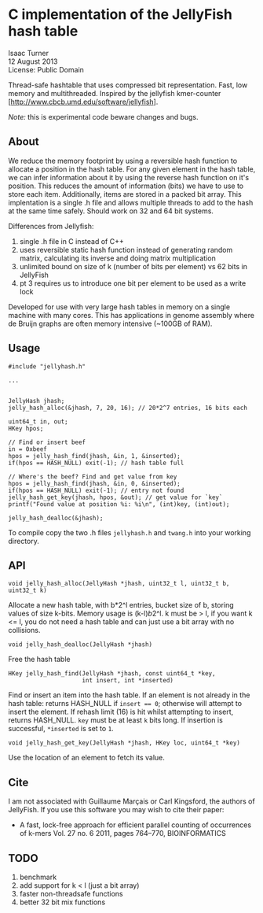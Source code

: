 C implementation of the JellyFish hash table
============================================
Isaac Turner  
12 August 2013  
License: Public Domain  

Thread-safe hashtable that uses compressed bit representation.
Fast, low memory and multithreaded. Inspired by the jellyfish kmer-counter
[http://www.cbcb.umd.edu/software/jellyfish].

*Note:* this is experimental code beware changes and bugs.

About
-----

We reduce the memory footprint by using a reversible hash function to allocate
a position in the hash table. For any given element in the hash table, we can
infer information about it by using the reverse hash function on it's position.
This reduces the amount of information (bits) we have to use to store each item.
Additionally, items are stored in a packed bit array.
This implentation is a single .h file and allows multiple threads to add to the
hash at the same time safely.  Should work on 32 and 64 bit systems.

Differences from Jellyfish:
1. single .h file in C instead of C++
2. uses reversible static hash function instead of generating random matrix,
   calculating its inverse and doing matrix multiplication
3. unlimited bound on size of k (number of bits per element) vs 62 bits in JellyFish
4. pt 3 requires us to introduce one bit per element to be used as a write lock

Developed for use with very large hash tables in memory on a single machine with
many cores. This has applications in genome assembly where de Bruijn graphs are
often memory intensive (~100GB of RAM).

Usage
-----

    #include "jellyhash.h"

    ...


    JellyHash jhash;
    jelly_hash_alloc(&jhash, 7, 20, 16); // 20*2^7 entries, 16 bits each

    uint64_t in, out;
    HKey hpos;

    // Find or insert beef
    in = 0xbeef
    hpos = jelly_hash_find(jhash, &in, 1, &inserted);
    if(hpos == HASH_NULL) exit(-1); // hash table full
  
    // Where's the beef? Find and get value from key
    hpos = jelly_hash_find(jhash, &in, 0, &inserted);
    if(hpos == HASH_NULL) exit(-1); // entry not found
    jelly_hash_get_key(jhash, hpos, &out); // get value for `key`
    printf("Found value at position %i: %i\n", (int)key, (int)out);

    jelly_hash_dealloc(&jhash);

To compile copy the two .h files `jellyhash.h` and `twang.h` into your working
directory.


API
---

    void jelly_hash_alloc(JellyHash *jhash, uint32_t l, uint32_t b, uint32_t k)

Allocate a new hash table, with b*2^l entries, bucket size of b, storing values
of size k-bits.  Memory usage is (k-l)*b*2^l. k must be > l, if you want k <= l,
you do not need a hash table and can just use a bit array with no collisions.

    void jelly_hash_dealloc(JellyHash *jhash)

Free the hash table

    HKey jelly_hash_find(JellyHash *jhash, const uint64_t *key,
                         int insert, int *inserted)

Find or insert an item into the hash table.  If an element is not already in the
hash table: returns HASH_NULL if `insert == 0`; otherwise will attempt to
insert the element.  If rehash limit (16) is hit whilst attempting to insert,
returns HASH_NULL.  `key` must be at least `k` bits long. If insertion is
successful, `*inserted` is set to `1`.

    void jelly_hash_get_key(JellyHash *jhash, HKey loc, uint64_t *key)

Use the location of an element to fetch its value.


Cite
----
I am not associated with Guillaume Marçais or Carl Kingsford, the authors
of JellyFish. If you use this software you may wish to cite their paper:

* A fast, lock-free approach for efficient parallel counting of occurrences of k-mers
  Vol. 27 no. 6 2011, pages 764–770, BIOINFORMATICS


TODO
----
1. benchmark
2. add support for k < l (just a bit array)
3. faster non-threadsafe functions
4. better 32 bit mix functions
